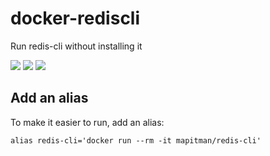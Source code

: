 # docker-rediscli
Run redis-cli without installing it

[![](https://images.microbadger.com/badges/image/mapitman/redis-cli.svg)](https://microbadger.com/images/mapitman/redis-cli "Get your own image badge on microbadger.com")
[![](https://images.microbadger.com/badges/version/mapitman/redis-cli.svg)](https://microbadger.com/images/mapitman/redis-cli "Get your own version badge on microbadger.com")
[![](https://images.microbadger.com/badges/commit/mapitman/redis-cli.svg)](https://microbadger.com/images/mapitman/redis-cli "Get your own commit badge on microbadger.com")

## Add an alias

To make it easier to run, add an alias:

```
alias redis-cli='docker run --rm -it mapitman/redis-cli'
```

